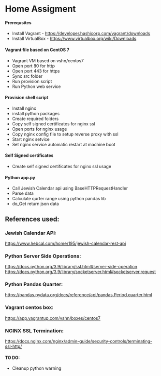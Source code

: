 # Home Assigment

#### Prerequsites
- Install Vagrant - https://developer.hashicorp.com/vagrant/downloads
- Install VirtualBox - https://www.virtualbox.org/wiki/Downloads 

#### Vagrant file based on CentOS 7
- Vagrant VM based on vshn/centos7
- Open port 80 for http
- Open port 443 for https
- Sync src folder
- Run provision script
- Run Python web service 

#### Provision shell script
- Install nginx
- install python packages
- Create required folders
- Copy self signed certificates for nginx ssl
- Open ports for nginx usage
- Copy nginx config file to setup reverse proxy with ssl
- Start nginx setvice
- Set nginx service automatic restart at machine boot

#### Self Signed certificates 
- Create self signed certificates for nginx ssl usage

#### Python app.py
- Call Jewish Calendar api using BaseHTTPRequestHandler
- Parse data
- Calculate qurter range using python pandas lib
- do_Get return json data

## References used:

### Jewish Calendar API: 
https://www.hebcal.com/home/195/jewish-calendar-rest-api

### Python Server Side Operations:
https://docs.python.org/3.9/library/ssl.html#server-side-operation
https://docs.python.org/3.9/library/socketserver.html#socketserver.request

### Python Pandas Quarter:
https://pandas.pydata.org/docs/reference/api/pandas.Period.quarter.html

### Vagrant centos box:
https://app.vagrantup.com/vshn/boxes/centos7

### NGINX SSL Termination:
https://docs.nginx.com/nginx/admin-guide/security-controls/terminating-ssl-http/

#### TO DO:
- Cleanup python warning 
